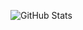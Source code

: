 ![GitHub Stats](https://github-readme-stats-clone-czyq.vercel.app/api?username=Verathagnus&show_icons=true&theme=algolia)
